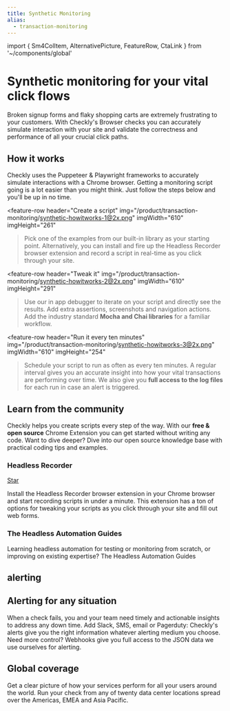 ```yaml
---
title: Synthetic Monitoring
alias:
  - transaction-monitoring
---
```


import { Sm4ColItem, AlternativePicture, FeatureRow, CtaLink } from '~/components/global'

<h1 class="text-center hero-text width-645">Synthetic monitoring for your vital click flows</h1>

<p class="text-center hero-sub hero-sub-center mb-lg-5">
Broken signup forms and flaky shopping carts are extremely frustrating to your customers.
With Checkly's Browser checks you can accurately simulate interaction with your site and validate the
correctness and performance of all your crucial click paths.
</p>

<div class="row justify-content-center text-center">
<alternative-picture 
    className="text-center hero-image big-drop-shadow" 
    img="/product/transaction-monitoring/synthetic-monitoring-screenshot@2x.png" 
    alt="synthetic monitoring" 
    width="865" 
    height="528" 
  />
</div>

<section class="grid-section">
  <div class="row">
    <sm-4-col-item 
      header="Real browsers" 
      body="Your checks are run in actual Chrome browsers to achieve a 100% match with real world conditions. We run each session in a sealed off sandbox for extra security." 
    />
    <sm-4-col-item 
      header="Validate all the things" 
      body="In a Browser check you can check for specific content items, browser responses, visibility and error responses." 
    />
    <sm-4-col-item 
      header="Screenshots" 
      body="Take a screenshot at any stage in your transaction for quick and easy reference. You can take full page shots, or just a specific page element for more focus." 
    />
    <sm-4-col-item 
      header="Monitor globally" 
      body="We monitor your transactions from data center locations around the world." 
    />
    <sm-4-col-item 
      header="CI/CD integration" 
      body="Integrate your Browser checks into your QA or continuous delivery process by triggering adhoc runs from GitHub or the command line." 
    />
    <sm-4-col-item 
      header="Coding optional" 
      body="Use our browser plugin to record a script and import it into Checkly. Want more control? Dive into the code and tweak your script to perfection." 
    />
  </div>
</section>

<h2 class="text-center section-header mt-8">How it works</h2>

<p class="text-center hero-sub hero-sub-center mb-5">
Checkly uses the Puppeteer & Playwright frameworks to accurately simulate interactions with a Chrome browser. Getting a monitoring script going is a lot easier than you might think. Just follow the steps below and you'll be up in no time.
</p>

<feature-row
header="Create a script"
img="/product/transaction-monitoring/synthetic-howitworks-1@2x.png"
imgWidth="610"
imgHeight="261"

> Pick one of the examples from our built-in library as your starting point. Alternatively, you can install and fire up the <g-link to="/docs/headless-recorder/">Headless Recorder</g-link> browser extension and record a script in real-time as you click through your site.

  <div class="cta">
    <cta-link text="Learn more" link="/docs/browser-checks/" />
  </div>
</feature-row>

<feature-row
header="Tweak it"
img="/product/transaction-monitoring/synthetic-howitworks-2@2x.png"
imgWidth="610"
imgHeight="291"

> Use our in app debugger to iterate on your script and directly see the results. Add extra assertions, screenshots and navigation actions. Add the industry standard <b>Mocha and Chai libraries</b> for a familiar workflow.

  <div class="cta">
    <cta-link text="Learn more" link="/docs/browser-checks/using-mocha/"/>
  </div>
</feature-row>

<feature-row
header="Run it every ten minutes"
img="/product/transaction-monitoring/synthetic-howitworks-3@2x.png"
imgWidth="610"
imgHeight="254"

> Schedule your script to run as often as every ten minutes. A regular interval gives you an accurate insight into how your vital transactions are performing over time. We also give you <b>full access to the log files</b> for each run in case an alert is triggered.

  <div class="cta">
    <cta-link text="Learn more" link="/docs/browser-checks/quickstart/" />
  </div>
</feature-row>

<div class="gray-section two-grid">
  <div class="row justify-content-center header-part">
    <div class="col-sm-12 col-md-8">
      <h2 class="section-header mt-1">Learn from the community</h2>
      <p class="lead-text">
      Checkly helps you create scripts every step of the way. With our <strong>free & open source</strong> Chrome Extension you can get started without writing any code. Want to dive deeper? Dive into our open source knowledge base with practical coding tips and examples.
      </p>
    </div>
  </div>

<div class="row mt-7">

<div class="col-md-6">
  <div class="flex-wrap">
    <h3 class="section-header" style="margin-right: 1rem;">Headless Recorder</h3>
    <a class="github-button" href="https://github.com/checkly/headless-recorder" data-show-count="true" aria-label="Star checkly/headless-recorder on GitHub" rel="noopener">Star</a>
  </div>
  <p>Install the Headless Recorder browser extension in your Chrome browser and start recording scripts in under a minute. This extension has a ton of options for tweaking your scripts as you click through your site and fill out web forms. </p>
  <div class="cta">
    <cta-link text="Learn more" link="/docs/headless-recorder/basic-usage/" />
  </div>
  <alternative-picture 
    className="img-440 big-drop-shadow" 
    img="/product/transaction-monitoring/puppeteer@2x.png" 
    alt="puppeteer screenshot" 
    width="440" 
    height="270" 
  />
</div>
<div class="col-md-6">
  <div>
    <h3 class="section-header">The Headless Automation Guides</h3>
  </div>
  <p>Learning headless automation for testing or monitoring from scratch, or improving on existing expertise? The Headless Automation Guides</p>
  <div class="cta">
    <cta-link text="Learn more" link="/learn/headless" />
  </div>
  <alternative-picture 
    className="img-440 big-drop-shadow" 
    img="/product/transaction-monitoring/thehd@2x.png" 
    alt="thehd screenshot"
    width="440" 
    height="270" 
  />
</div>
</div>
</div>

<div class="mt-4 pb-9">
  <div class="row justify-content-center header-part">
    <div class="col-sm-12 col-md-8">
      <h2 class="section-super-header">alerting</h2>
      <div class="lead-text">
        <nuxt-img class="alerting-top-image" src="/product/synthetic-monitoring/alerting-options@2x.webp" alt="checkly alerting options" width="750" height="45" />
      </div>
      <h2 class="section-header mt-1">Alerting for any situation</h2>
      <p class="lead-text mb-lg-2">
      When a check fails, you and your team need timely and actionable insights to address any down time.
      Add Slack, SMS, email or Pagerduty: Checkly's alerts give you the right information whatever alerting medium you choose. Need more control? Webhooks give you full access to the JSON data we use ourselves for alerting.
      </p>
      <p class="lead-text mt-2">
      <cta-link text="Learn more" link="/product/alerting/" />
      </p>
    </div>
  </div>
</div>

<div class="gray-section">
  <div class="row justify-content-center header-part">
    <div class="col-sm-12 col-md-8">
      <h2 class="section-header mt-1">Global coverage</h2>
      <p class="lead-text mb-lg-2">
      Get a clear picture of how your services perform for all your users around the world. Run your check from any of twenty
      data center locations spread over the Americas, EMEA and Asia Pacific.
      </p>
      <p class="lead-text mt-2">
      <cta-link text="Learn more" link="/docs/monitoring/global-locations/" />
      </p>
    </div>
    <div class="lead-text mt-5 text-center">
      <alternative-picture 
        className="text-center hero-image big-drop-shadow" 
        img="/product/api-monitoring/global-coverage-screenshot@2x.png" 
        alt="data centerlocations" 
        width="843" 
        height="486" 
      />
    </div>
  </div>
</div>
